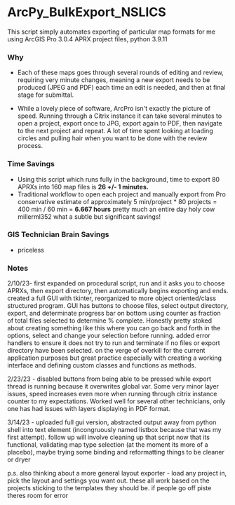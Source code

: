 # ArcPy_BulkExport_NSLICS
This script simply automates exporting of particular map formats for me using ArcGIS Pro 3.0.4 APRX project files, python 3.9.11
### Why
- Each of these maps goes through several rounds of editing and review, requiring very minute changes, meaning a new export needs to be produced (JPEG and PDF) each time an edit is needed, and then at final stage for submittal.

- While a lovely piece of software, ArcPro isn't exactly the picture of speed. Running through a Citrix instance it can take several minutes to open a project, export once to JPG, export again to PDF, then navigate to the next project and repeat. A lot of time spent looking at loading circles and pulling hair when you want to be done with the review process.

### Time Savings
- Using this script which runs fully in the background, time to export 80 APRXs into 160 map files is **26 +/- 1 minutes.**
- Traditional workflow to open each project and manually export from Pro conservative estimate of approximately 5 min/project * 80 projects = 400 min / 60 min = **6.667 hours** pretty much an entire day holy cow millerml352 what a subtle but significant savings!

### GIS Technician Brain Savings
- priceless

### Notes
2/10/23- first expanded on procedural script, run and it asks you to choose APRXs, then export directory, then automatically begins exporting and ends. created a full GUI with tkinter, reorganized to more object oriented/class structured program. GUI has buttons to choose files, select output directory, export, and determinate progress bar on bottom using counter as fraction of total files selected to determine % complete. Honestly pretty stoked about creating something like this where you can go back and forth in the options, select and change your selection before running. added error handlers to ensure it does not try to run and terminate if no files or export directory have been selected. on the verge of overkill for the current application purposes but great practice especially with creating a working interface and defining custom classes and functions as methods.

2/23/23 - disabled buttons from being able to be pressed while export thread is running because it overwrites global var. Some very minor layer issues, speed increases even more when running through citrix instance counter to my expectations. Worked well for several other technicians, only one has had issues with layers displaying in PDF format. 

3/14/23 - uploaded full gui version, abstracted output away from python shell into text element (incongruously named listbox because that was my first attempt). follow up will involve cleaning up that script now that its functional, validating map type selection (at the moment its more of a placebo), maybe trying some binding and reformatting things to be cleaner or dryer

p.s. also thinking about a more general layout exporter - load any project in, pick the layout and settings you want out. these all work based on the projects sticking to the templates they should be. if people go off piste theres room for error
